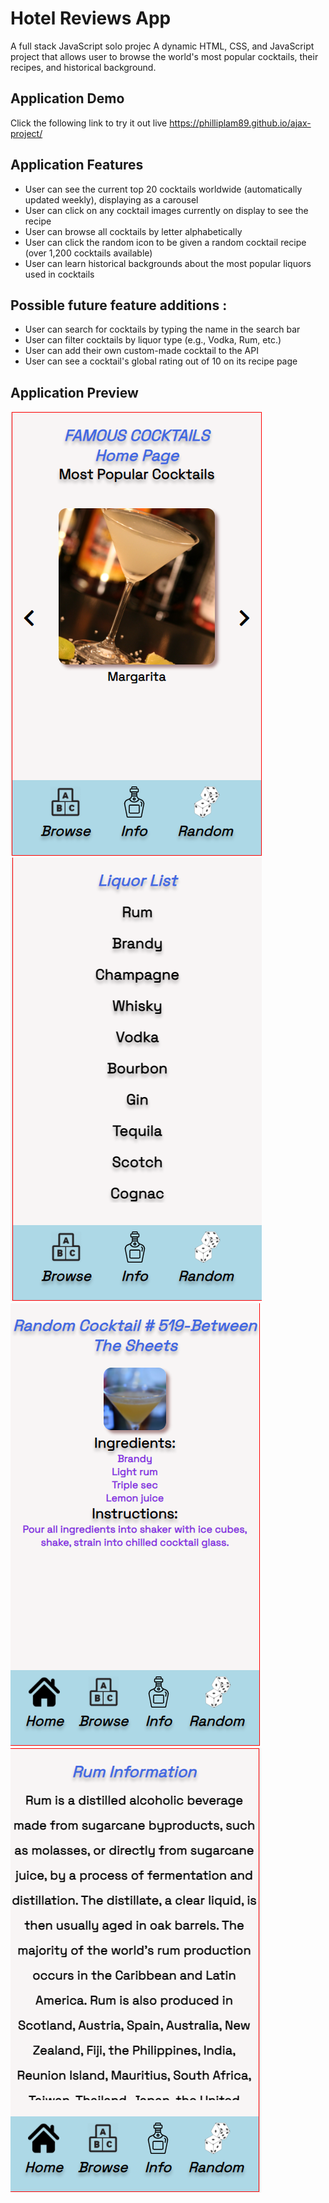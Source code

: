 
# Hotel Reviews App
A full stack JavaScript solo projec
A dynamic HTML, CSS, and JavaScript project that allows user to browse the world's most popular cocktails, their recipes, and historical background.

## Application Demo
Click the following link to try it out live https://philliplam89.github.io/ajax-project/

## Application Features

* User can see the current top 20 cocktails worldwide (automatically updated weekly), displaying as a carousel
* User can click on any cocktail images currently on display to see the recipe
* User can browse all cocktails by letter alphabetically
* User can click the random icon to be given a random cocktail recipe (over 1,200 cocktails available)
* User can learn historical backgrounds about the most popular liquors used in cocktails 

##  Possible future feature additions :

* User can search for cocktails by typing the name in the search bar
* User can filter cocktails by liquor type (e.g., Vodka, Rum, etc.)
* User can add their own custom-made cocktail to the API
* User can see a cocktail's global rating out of 10 on its recipe page

## Application Preview
![Image of Home Page](https://github.com/PhillipLam89/ajax-project/blob/master/images/demo1.png) ![Image of Liquor List](https://github.com/PhillipLam89/ajax-project/blob/master/images/demo2.png) ![Image of Random](https://github.com/PhillipLam89/ajax-project/blob/master/images/demo3.png) 
![Image of Background](https://github.com/PhillipLam89/ajax-project/blob/master/images/demo4.png)



